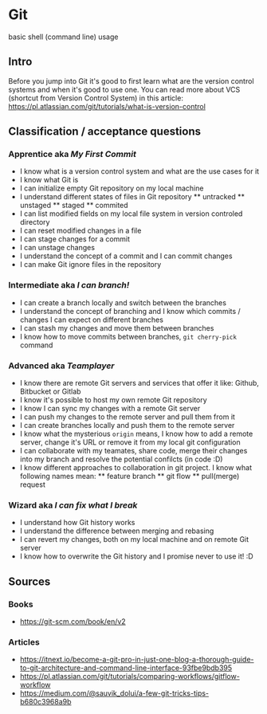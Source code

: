 # Git

basic shell (command line) usage

## Intro
Before you jump into Git it's good to first learn what are the version control systems and when it's good to use one.
You can read more about VCS (shortcut from Version Control System) in this article: https://pl.atlassian.com/git/tutorials/what-is-version-control

## Classification / acceptance questions
### Apprentice aka _My First Commit_
* I know what is a version control system and what are the use cases for it
* I know what Git is
* I can initialize empty Git repository on my local machine
* I understand different states of files in Git repository
** untracked
** unstaged
** staged
** commited
* I can list modified fields on my local file system in version controled directory
* I can reset modified changes in a file
* I can stage changes for a commit
* I can unstage changes
* I understand the concept of a commit and I can commit changes
* I can make Git ignore files in the repository

### Intermediate aka _I can branch!_
* I can create a branch locally and switch between the branches
* I understand the concept of branching and I know which commits / changes I can expect on different branches
* I can stash my changes and move them between branches
* I know how to move commits between branches, `git cherry-pick` command

### Advanced aka _Teamplayer_
* I know there are remote Git servers and services that offer it like: Github, Bitbucket or Gitlab
* I know it's possible to host my own remote Git repository
* I know I can sync my changes with a remote Git server
* I can push my changes to the remote server and pull them from it
* I can create branches locally and push them to the remote server
* I know what the mysterious `origin` means, I know how to add a remote server, change it's URL or remove it from my local git configuration
* I can collaborate with my teamates, share code, merge their changes into my branch and resolve the potential confilcts (in code :D)
* I know different approaches to collaboration in git project. I know what following names mean:
** feature branch
** git flow
** pull(merge) request

### Wizard aka _I can fix what I break_
* I understand how Git history works
* I understand the difference between merging and rebasing
* I can revert my changes, both on my local machine and on remote Git server
* I know how to overwrite the Git history and I promise never to use it! :D

## Sources
### Books
- https://git-scm.com/book/en/v2

### Articles
- https://itnext.io/become-a-git-pro-in-just-one-blog-a-thorough-guide-to-git-architecture-and-command-line-interface-93fbe9bdb395
- https://pl.atlassian.com/git/tutorials/comparing-workflows/gitflow-workflow
- https://medium.com/@sauvik_dolui/a-few-git-tricks-tips-b680c3968a9b

